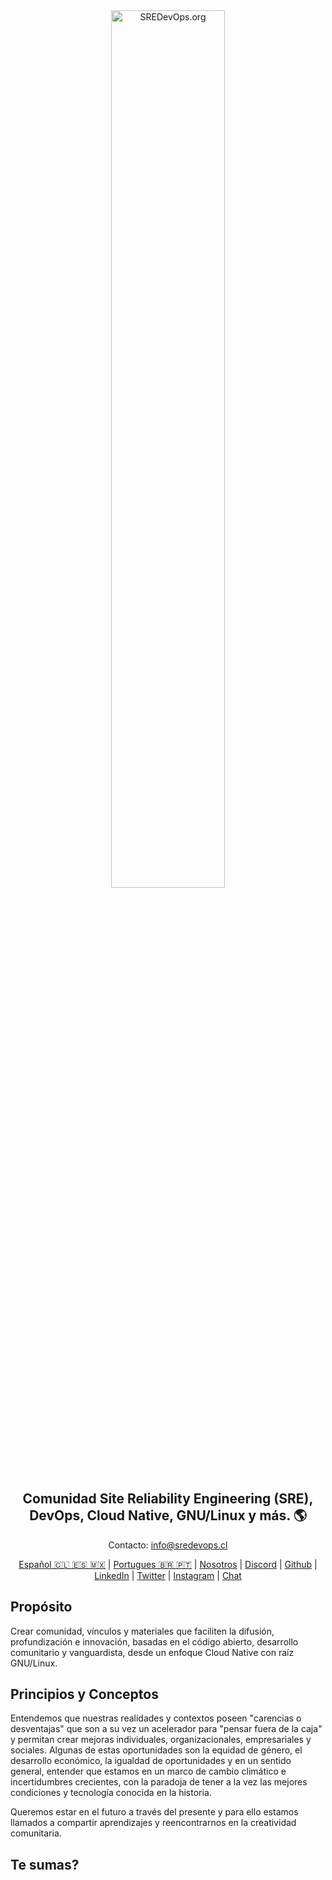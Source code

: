 <center><img src="https://github.com/sredevopsdev/.github/assets/34670018/6878e00f-635c-4553-8df7-3b20406fdb4f" alt="SREDevOps.org" width="60%" align="center" />

## Comunidad Site Reliability Engineering (SRE), DevOps, Cloud Native, GNU/Linux y más.  🌎

Contacto: [info@sredevops.cl](mailto:info@sredevops.cl)

[Español 🇨🇱 🇪🇸 🇲🇽](https://sredevops.org/)   | [Portugues 🇧🇷 🇵🇹](https://sredevops.dev.br/) | [Nosotros](https://sredevops.org/que-es-sredevops/) | [Discord](https://discord.com/invite/bK9rXFTvpk) | [Github](https://github.com/sredevopsdev) | [LinkedIn](https://www.linkedin.com/company/sredevops/) | [Twitter](https://twitter.com/sredevopsorg) | [Instagram](https://www.instagram.com/sredevopsorg/) | [Chat](https://sredevops.org/chat/)
</center>

## Propósito

Crear comunidad, vínculos y materiales que faciliten la difusión, profundización e innovación, basadas en el código abierto, desarrollo comunitario y vanguardista, desde un enfoque Cloud Native con raíz GNU/Linux.

## Principios y Conceptos

Entendemos que nuestras realidades y contextos poseen &quot;carencias o desventajas&quot; que son a su vez un acelerador para &quot;pensar fuera de la caja&quot; y permitan crear mejoras individuales, organizacionales, empresariales y sociales.
Algunas de estas oportunidades son la equidad de género, el desarrollo económico, la igualdad de oportunidades y en un sentido general, entender que estamos en un marco de cambio climático e incertidumbres crecientes, con la paradoja de tener a la vez las mejores condiciones y tecnología conocida en la historia.

Queremos estar en el futuro a través del presente y para ello estamos llamados a compartir aprendizajes y reencontrarnos en la creatividad comunitaria.

## Te sumas?

